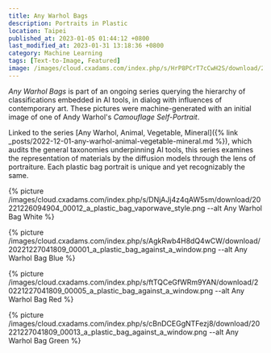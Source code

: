 ```yaml
---
title: Any Warhol Bags
description: Portraits in Plastic
location: Taipei
published_at: 2023-01-05 01:44:12 +0800
last_modified_at: 2023-01-31 13:18:36 +0800
category: Machine Learning
tags: [Text-to-Image, Featured]
image: /images/cloud.cxadams.com/index.php/s/HrP8PCrT7cCwH2S/download/20221227041809_00017_a_plastic_bag_against_a_window.png
---
```


*Any Warhol Bags* is part of an ongoing series querying the hierarchy of
classifications embedded in AI tools, in dialog with influences of contemporary
art. These pictures were machine-generated with an initial image of one of Andy
Warhol's *Camouflage Self-Portrait*.

Linked to the series [Any Warhol, Animal, Vegetable, Mineral]({% link
_posts/2022-12-01-any-warhol-animal-vegetable-mineral.md %}), which audits the
general taxonomies underpinning AI tools, this series examines the
representation of materials by the diffusion models through the lens of
portraiture. Each plastic bag portrait is unique and yet recognizably the same.

{% picture /images/cloud.cxadams.com/index.php/s/DNjAJj4z4qAW5sm/download/20221226094904_00012_a_plastic_bag_vaporwave_style.png --alt Any Warhol Bag White %}

{% picture /images/cloud.cxadams.com/index.php/s/AgkRwb4H8dQ4wCW/download/20221227041809_00001_a_plastic_bag_against_a_window.png --alt Any Warhol Bag Blue %}

{% picture /images/cloud.cxadams.com/index.php/s/ftTQCeGfWRm9YAN/download/20221227041809_00005_a_plastic_bag_against_a_window.png --alt Any Warhol Bag Red %}

{% picture /images/cloud.cxadams.com/index.php/s/cBnDCEGgNTFezj8/download/20221227041809_00013_a_plastic_bag_against_a_window.png --alt Any Warhol Bag Green %}
